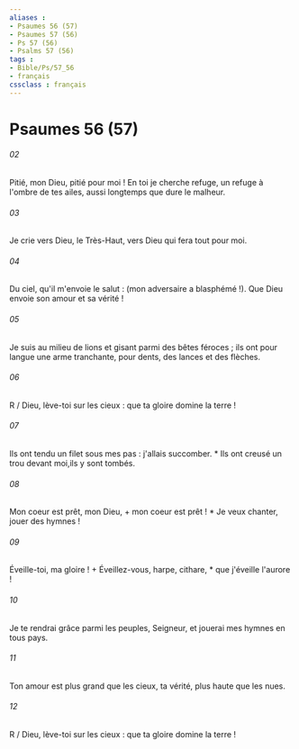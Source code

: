 ```yaml
---
aliases : 
- Psaumes 56 (57)
- Psaumes 57 (56)
- Ps 57 (56)
- Psalms 57 (56)
tags : 
- Bible/Ps/57_56
- français
cssclass : français
---
```


# Psaumes 56 (57)

###### 02
Pitié, mon Dieu, pitié pour moi ! En toi je cherche refuge, un refuge à l'ombre de tes ailes, aussi longtemps que dure le malheur.
###### 03
Je crie vers Dieu, le Très-Haut, vers Dieu qui fera tout pour moi.
###### 04
Du ciel, qu'il m'envoie le salut : (mon adversaire a blasphémé !). Que Dieu envoie son amour et sa vérité !
###### 05
Je suis au milieu de lions et gisant parmi des bêtes féroces ; ils ont pour langue une arme tranchante, pour dents, des lances et des flèches.
###### 06
R / Dieu, lève-toi sur les cieux : que ta gloire domine la terre !
###### 07
Ils ont tendu un filet sous mes pas : j'allais succomber. * Ils ont creusé un trou devant moi,ils y sont tombés.
###### 08
Mon coeur est prêt, mon Dieu, + mon coeur est prêt ! * Je veux chanter, jouer des hymnes !
###### 09
Éveille-toi, ma gloire ! + Éveillez-vous, harpe, cithare, * que j'éveille l'aurore !
###### 10
Je te rendrai grâce parmi les peuples, Seigneur, et jouerai mes hymnes en tous pays.
###### 11
Ton amour est plus grand que les cieux, ta vérité, plus haute que les nues.
###### 12
R / Dieu, lève-toi sur les cieux : que ta gloire domine la terre !
